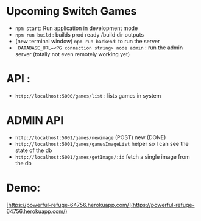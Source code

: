 # Upcoming Switch Games
- `npm start`: Run application in development mode
- `npm run build` : builds prod ready /build dir outputs
- (new terminal window) `npm run backend`: to run the server
- ` DATABASE_URL=<PG connection string> node admin` : run the admin server (totally not even remotely working yet)

# API :
- `http://localhost:5000/games/list` : lists games in system

# ADMIN API
- `http://localhost:5001/games/newimage` (POST) new (DONE)
- `http://localhost:5001/games/gamesImageList` helper so I can see the state of the db
- `http://localhost:5001/games/getImage/:id` fetch a single image from the db

# Demo:
[https://powerful-refuge-64756.herokuapp.com/](https://powerful-refuge-64756.herokuapp.com/)
